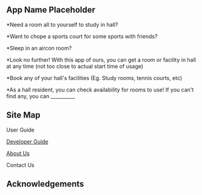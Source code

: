 ## App Name Placeholder

*Need a room all to yourself to study in hall?

*Want to chope a sports court for some sports with friends?

*Sleep in an aircon room?

*Look no further!  With this app of ours, you can get a room or facility in hall at any time (not too close to actual start time of usage)

*Book any of your hall's facilities (Eg. Study rooms, tennis courts, etc)

*As a hall resident, you can check availability for rooms to use! If you can't find any, you can __________

## Site Map

User Guide

[Developer Guide](https://github.com/AY1920S1-CS2113T-W12-3/main/blob/master/docs/DeveloperGuide.adoc)

[About Us](https://github.com/AY1920S1-CS2113T-W12-3/main/blob/master/docs/AboutUs.adoc)

Contact Us


## Acknowledgements
